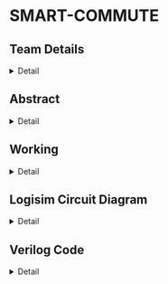 # SMART-COMMUTE

<!-- First Section -->
## Team Details
<details>
  <summary>Detail</summary>

  > Semester: 3rd Sem B. Tech. CSE

  > Section: S2

  > Member-1: HARSHINI.V, 221CS223, harshiniv.221cs223@nitk.edu.in 

  > member-2: RANGALLA SANJANA, 221CS237, sanjanarangalla.221cs237@nitk.edu.in

  > Member-3: VARAHI SUVARNA , 221CS259, varahisuvarna.221cs259@nitk.edu.in
</details>

<!-- Second Section -->
## Abstract
<details>
  <summary>Detail</summary>
  
  Abstract: 

## Background:  

In India, there can be a lack of stringent enforcement of regulations regarding passenger limits and overloading. In some cases, buses are allowed to operate despite exceeding their capacity. In recent years, the transportation landscape has undergone significant transformations driven by technological advancements, evolving passenger expectations, and the pressing need for sustainable mobility solutions. In this context, our project seeks to address critical challenges and opportunities within the public transportation sector, with a focus on enhancing the overall passenger experience, safety, and efficiency of bus services. We’ll keep a counter that keeps track of the number of people entering the bus and display the number of free seats to the passengers. 

 

 ## Motivation:  

Ensuring the comfort and safety of bus passengers is paramount. Our project acknowledges the significance of creating a secure and pleasant environment for all travellers. As the world grapples with environmental concerns, public transportation plays a pivotal role in reducing emissions and promoting sustainability. Our project aligns with these global sustainability objectives. We plan to install energy efficient lights that adjust according to the time of the day.  

 

 ## Unique Contribution: 

1. Safety Rules: The system shall prevent passengers from standing near the door when available seats are unoccupied. The bus shall not start in such a case until the person sits down.  

2. Power Saving: When the bus is empty, the electrical appliances like lights inside the bus will be turned off leading to saving the power.  

3. Persistent Overload Alert: Our bus will not start in case any of the conditions go false, which makes for an efficient way to make sure the rules are obeyed.  

4. Regulatory Compliance: Our system includes a passenger counter to display current occupancy, aiding compliance with stringent safety regulations and preventing legal issues.  

5. Real-time Occupancy Awareness: Passengers receive a live count of occupants, empowering them to assess safety. 

 

 

## Brief Description: 

## Idea: 

To ensure safe and secure travel experience in local bus transportation by implementing the following conditions: 

1. Sending warning signals when bus gets overloaded. 

2.Displaying number of vacant seats. 

3.Checking the ID’s of passengers to avoid any illegal practices. 

4.Giving a warning signal when someone is standing near the door. 

5.Conserving energy by switching off lights if no one is inside the bus. 

 

## Existing issues: 

1. Road accidents due to overloading. 

2.Accidents due to people standing near the exit. 

3.Unauthorized people travelling inside the public transportation. 

## Approach: 

1.Using combinational and sequential circuits to design a model to count the number of passengers therefore avoiding overloading situations. 

2.Displaying the number of vacant seats in the bus by using a subtractor and subtracting the counter value from the maximum number (30) in the bus. 

3.Using two counters and checking if someone is standing at the door. 

4.Verifying the ID’s of the passengers with those ID’s already present in the database. 

 
</details>

<!-- Third Section -->
## Working
<details>
  <summary>Detail</summary>


**LOGISIM: WORKING**
  
## Initialization:

1. Set the 8-bit INPUT ID, the 3 valid ID's are (11111111,10000000,11111000).
2. Set constant 00000(0) as one of the input to the  first comparator.
3. Set constant 11110(30) (maximum seats in the bus) as one of the input to the subtractor which calculates and displays the number of empty seats.
4. Set constant 11110(30) as one of the input to the third comparator.

## Simulation:
1. Click the clock 1(counter 1) each time  a person enters the bus.
   Change the Counter1's value by clicking on clock, reset button to set to 0, and upordown for up counting(1) and down counting(0) for down.
2. Change the Counter2's value by clicking on clock, reset button to set to 0, and upordown for up counting(1) and down counting(0) for down.
3. The Lights output button will be 0 if Counter2 = 0.
4. The final output is 1 implies that the bus can move, if  its 0, then the corresponding LED will go on, indicating to the driver what the specific problem is.


**README FOR VERILOG**


The verilog has 7 modules.

Module 1: Comparator (comparator.v)   //Compares if the value of Count = 31, if yes then output x is 1.

Module 2: Counter (bus.v)      //it's a 5-bit synchronous up-down counter that simulates the passengers entering and leaving the bus.

Module 3: Subtractor (sub.v)   // Subtracts the value of count1 and count2, and assigns it to output z which is the number of people standing near the door.

Module 4: Comparator2 (comp2.v)    //checks if the value of z = 0 or not, if it is 0 then value of output k is 1

Module 5: Lights (lig.v)   // if count2 = 0, output light = 0, else light = 1.

Module 6: Id Verfifier (id.v)    // It checks if the user's id value is found in the database which has 3 valid ids. If a match is found, then output val_id is 1.

Module 7: Final Output (finst.v)      // decides if the bus should finally start or stop based on the 3 inputs, output is finout = 1 only if k = 1 && val_id = 1 && x = 0.




## Testbench 

		reset = 0;reset2=0;
                UpOrDown = 1;UpOrDown2=1;id1=01101101;id2=11111110;id3=01111101;vaid=01101101;
                #5;
		// Both the Counter 1 and Counter 2 are in up-counting state, the vaid(user's id) matches with the id1, so val_id =1.

                reset=1;
                UpOrDown = 0;UpOrDown2=1;id1=01101010;id2=00000111;id3=11100000;vaid=00001110;
                #5;
		// Counter1 is reset to 0 and user's id(00001110) doesn't match with those in database.

                reset = 0;reset2 = 0;
                UpOrDown = 1;UpOrDown2 = 1;id1=01000101;id2=11111111;id3=11100000;vaid=10000000;
                #5;
		// Counter1 and Counter2 continue counting from the previous state, the user's id (10000000) again doesn't match with those in the database.

                reset = 0;  reset2=1;id1=00011111;id2=00000111;id3=11101010;vaid=00011111;
                #5;
		//  Counter2 is reset to 0 and Counter 1 continues counting from the previous state, the user's id (00011111) matches with id1(00011111) in the    		database.



The testbench can be changed to the convenience to verify cases. 

> ## FUNCTIONAL TABLE

> OR GATE

![image](https://github.com/harshini-20-05/DDS-MINI-PROJECT-23-24/assets/130059324/aa4f15a8-b57d-490e-bc74-105016cc774d)

> AND GATE

![image](https://github.com/harshini-20-05/DDS-MINI-PROJECT-23-24/assets/130059324/9294490e-5499-4372-9645-9a5b111fb885)

> 5 – Bit Comparator

![image](https://github.com/harshini-20-05/DDS-MINI-PROJECT-23-24/assets/130059324/6de970f8-688c-4666-87e9-a692f527cc35)

> D Flip-Flop 5-bit Synchronous Up-Down Counter

![image](https://github.com/harshini-20-05/DDS-MINI-PROJECT-23-24/assets/130059324/848ed54c-6d02-4934-9c18-3426ea35e380)

![image](https://github.com/harshini-20-05/DDS-MINI-PROJECT-23-24/assets/130059324/b37a6264-1412-4a53-9deb-183e1ae67294)

![image](https://github.com/harshini-20-05/DDS-MINI-PROJECT-23-24/assets/130059324/46f56851-34b8-47f0-96f5-776a29bfd7df)

![image](https://github.com/harshini-20-05/DDS-MINI-PROJECT-23-24/assets/130059324/776de498-7a8b-45ff-9034-a72c4808c039)

![image](https://github.com/harshini-20-05/DDS-MINI-PROJECT-23-24/assets/130059324/e1787c32-ac39-4c6b-9ca1-bb979e2b77a2)

> NOT GATE

![image](https://github.com/harshini-20-05/DDS-MINI-PROJECT-23-24/assets/130059324/76a6d1f6-4d92-4b48-8589-63b7c7f9cbc4)

> ## Flow Chart

![image](https://github.com/harshini-20-05/DDS-MINI-PROJECT-23-24/assets/130059324/2b777e65-ff67-4527-b812-b3edd40de612)

![Untitled Diagram drawio (1)](https://github.com/harshini-20-05/DDS-MINI-PROJECT-23-24/assets/130059324/3ac3695a-f21e-4086-add5-fa13e0719834)

</details>

<!-- Fourth Section -->
## Logisim Circuit Diagram
<details>
  <summary>Detail</summary>

  ![image](https://github.com/harshini-20-05/DDS-MINI-PROJECT-23-24/assets/130059324/06cdf9cb-efb0-4a25-8a2e-268154a98729)

</details>

<!-- Fifth Section -->
## Verilog Code
<details>
  <summary>Detail</summary>

  <details>
	  <summary>Verilog Main Code</summary>
	  
	`include "comparator.v"
	`include "bus.v"
	`include "sub.v"
	`include "comp2.v"
	`include "finst.v"
	`include "lig.v"
	`include "id.v"

	module main;

        reg Clk;reg Clk2;
        reg reset;reg reset2;reg [7:0] id1;
        reg [7:0] id2; reg [7:0] id3; reg [7:0] vaid;
        reg UpOrDown;reg UpOrDown2;

        wire x;wire [4:0] z;wire k;wire light;
        wire [4:0] Count;wire [4:0] Count2;
        wire finout;wire val_id;

        upordown_counter test(Clk,reset,UpOrDown,Count); // innermost counter
        upordown_counter test2(Clk2,reset2,UpOrDown2,Count2);

        sub test3(Count,Count2,z);// z is ppl standing

        comp2 test4(z,k);// k =1 if its 0 ppl standing
        comparator tests(Count,x);// x is 1 means 31 is reached
        id test6(vaid,id1,id2,id3,val_id);

        finst test5(x,k,val_id,finout);
        lig test7(Count2,light); // light is 0 if Count2=0
	


        initial begin
                Clk = 1;Clk2 = 1;
                forever #1 begin Clk = ~Clk; Clk2 = ~Clk2; end
        end

        initial begin
                $dumpfile("main.vcd");
                $dumpvars(0,main);

                $display("   User Id || Valid ID1 || Valid ID2 || Valid ID3 || Count1||  Count2   ||  Light  || Output ");
                $monitor("   %b |   %b |  %b |  %b  |   %b |    %b   |    %b    |    %b  ",vaid,id1,id2,id3,Count,Count2,light,finout);

        // Apply Inputs
                reset = 0;reset2=0;
                UpOrDown = 1;UpOrDown2=1;id1=01101101;id2=11111110;id3=01111101;vaid=01101101;
                #5;
                reset=1;
                UpOrDown = 0;UpOrDown2=1;id1=01101010;id2=00000111;id3=11100000;vaid=000001110;
                #5;
                reset = 0;reset2 = 0;
                UpOrDown = 1;UpOrDown2 = 1;id1=01000101;id2=11111111;id3=11100000;vaid=10000000;
                #5;
                reset = 0;  reset2=1;id1=00011111;id2=00000111;id3=11101010;vaid=00011111;
                #5;
        $finish;
    end

    endmodule

  </details>

  <details>
	  <summary>bus.v</summary>
	  
	  // 5 bit up-down synchronous counter
	module upordown_counter(
    	Clk,
    	reset,
    	UpOrDown,  //high for UP counter and low for Down counter
    	Count
    	);


    //input ports and their sizes
    input Clk,reset,UpOrDown;
    //output ports and their size
    output [4 : 0] Count;
    //Internal variables
    reg [4 : 0] Count = 0;
    //output reg[4:0] occupancy;
     always @(posedge(Clk) or posedge(reset))
     begin
        if(reset == 1) begin
            Count <= 0;

        end else begin
            if(UpOrDown == 1) begin   //Up mode selected
                if(Count == 30 | Count == 31 ) begin

                    Count <= 0;
                end else begin
                    Count <= Count + 1; //Incremend Counter
		    end
                end else begin  //Down mode selected
                if(Count == 0) begin
                    Count <= 31;
                
                                
                end else begin
                    Count <= Count - 1; //Decrement counter
                        

     		end
		end
		end
		end


		endmodule


  </details>

  <details>
	  <summary>sub.v</summary>
	  
	  // counts the number of people standing near the door by subtracting the values in the two counters
	module sub(input [4:0] a, input [4:0] b, output reg [4:0] res );

        always @* begin
                res=a-b;
        end
	endmodule

  </details>

  <details>
	  <summary>comp2.v</summary>
	  
	  // returns 1 if there are 0 people standing
	module comp2(A,x);
        input [4:0]A;
        //input [4:0]B;
        output x;
        wire a,b,c,d,e;
        xnor(a,A[4],0);
        xnor(b,A[3],0);
        xnor(c,A[2],0);
        xnor(d,A[1],0);
        xnor(e,A[0],0);

        assign x=a&b&c&d&e;

	endmodule


  </details>

  <details>
	  <summary>finst.v</summary>
	  
	  // decides if the bus should finally be start or stop based on the 3 inputs
	module finst(input x,input k,input y, output finout);
        assign finout = ~x&k&y;


	endmodule

  </details>

  <details>
	  <summary>lig.v</summary>
	  
	 // decides if light should be off if there are 0 people and on otherwise
	module lig(input [4:0] count, output reg light);
        always @*
        begin
                if(count==0)
                        light<=0;

                else
                        light<=1;
        end

	endmodule

  </details>

  <details>
	  <summary>id.v</summary>
	  
	  // returns 1 as output if both the ids - id in database and the passengers id match
	module id(input [7:0] vaid, input [7:0] id1,input [7:0] id2,input [7:0] id3, output reg y);

        always@(vaid)
                begin
                if(id1 == vaid || id2==vaid || id3==vaid)
                        y<=1;
                else
                        y<=0;

        end

	endmodule

  </details>
	
</details>




